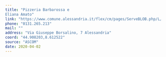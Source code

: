 ```yaml
---
title: "Pizzeria Barbarossa e 
Eliana Amato"
link: "https://www.comune.alessandria.it/flex/cm/pages/ServeBLOB.php/L/IT/IDPagina/2069"
phone: "0131.265.213"
mail: ""
address: "Via Giuseppe Borsalino, 7 Alessandria"
coord: "44.908203,8.612522"
source: "ASCOM"
date: 2020-04-02
---
```



